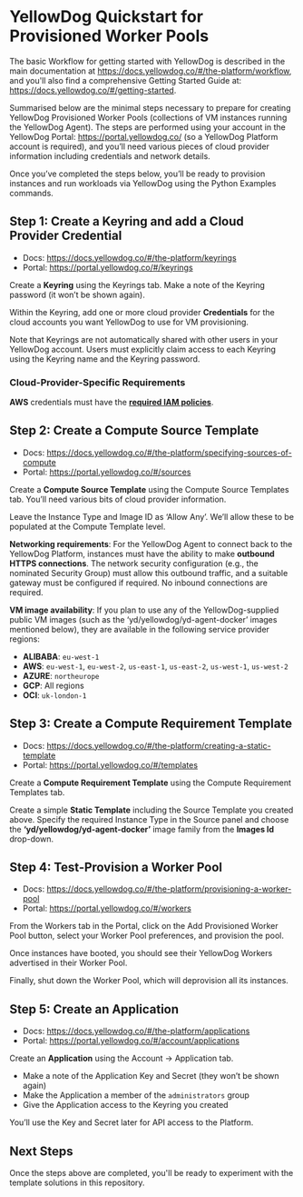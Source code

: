 # YellowDog Quickstart for Provisioned Worker Pools

The basic Workflow for getting started with YellowDog is described in the main documentation at https://docs.yellowdog.co/#/the-platform/workflow, and you'll also find a comprehensive Getting Started Guide at: https://docs.yellowdog.co/#/getting-started.
 
Summarised below are the minimal steps necessary to prepare for creating YellowDog Provisioned Worker Pools (collections of VM instances running the YellowDog Agent). The steps are performed using your account in the YellowDog Portal: https://portal.yellowdog.co/ (so a YellowDog Platform account is required), and you’ll need various pieces of cloud provider information including credentials and network details.
 
Once you’ve completed the steps below, you’ll be ready to provision instances and run workloads via YellowDog using the Python Examples commands.
 
## Step 1: Create a Keyring and add a Cloud Provider Credential
 
- Docs: https://docs.yellowdog.co/#/the-platform/keyrings
- Portal: https://portal.yellowdog.co/#/keyrings
 
Create a **Keyring** using the Keyrings tab. Make a note of the Keyring password (it won’t be shown again).

Within the Keyring, add one or more cloud provider **Credentials** for the cloud accounts you want YellowDog to use for VM provisioning.
 
Note that Keyrings are not automatically shared with other users in your YellowDog account. Users must explicitly claim access to each Keyring using the Keyring name and the Keyring password.

### Cloud-Provider-Specific Requirements

**AWS** credentials must have the **[required IAM policies](https://docs.yellowdog.co/#/knowledge-base/configuring-an-aws-account-for-use-with-yellowdog)**.
 
## Step 2: Create a Compute Source Template
 
- Docs: https://docs.yellowdog.co/#/the-platform/specifying-sources-of-compute
- Portal: https://portal.yellowdog.co/#/sources
 
Create a **Compute Source Template** using the Compute Source Templates tab. You’ll need various bits of cloud provider information.

Leave the Instance Type and Image ID as ‘Allow Any’. We’ll allow these to be populated at the Compute Template level.

**Networking requirements**: For the YellowDog Agent to connect back to the YellowDog Platform, instances must have the ability to make **outbound HTTPS connections**. The network security configuration (e.g., the nominated Security Group) must allow this outbound traffic, and a suitable gateway must be configured if required. No inbound connections are required.

**VM image availability**: If you plan to use any of the YellowDog-supplied public VM images (such as the ‘yd/yellowdog/yd-agent-docker’ images mentioned below), they are available in the following service provider regions:

- **ALIBABA**: `eu-west-1`
- **AWS**: `eu-west-1`, `eu-west-2`, `us-east-1`, `us-east-2`, `us-west-1`, `us-west-2`
- **AZURE**: `northeurope`
- **GCP**: All regions
- **OCI**: `uk-london-1`
 
## Step 3: Create a Compute Requirement Template
 
- Docs: https://docs.yellowdog.co/#/the-platform/creating-a-static-template
- Portal: https://portal.yellowdog.co/#/templates
 
Create a **Compute Requirement Template** using the Compute Requirement Templates tab.
 
Create a simple **Static Template** including the Source Template you created above. Specify the required Instance Type in the Source panel and choose the **‘yd/yellowdog/yd-agent-docker’** image family from the **Images Id** drop-down.
  
## Step 4: Test-Provision a Worker Pool
 
- Docs: https://docs.yellowdog.co/#/the-platform/provisioning-a-worker-pool
- Portal: https://portal.yellowdog.co/#/workers
 
From the Workers tab in the Portal, click on the Add Provisioned Worker Pool button, select your Worker Pool preferences, and provision the pool.

Once instances have booted, you should see their YellowDog Workers advertised in their Worker Pool.
 
Finally, shut down the Worker Pool, which will deprovision all its instances.
 
## Step 5: Create an Application
 
- Docs: https://docs.yellowdog.co/#/the-platform/applications
- Portal: https://portal.yellowdog.co/#/account/applications
 
Create an **Application** using the Account -> Application tab.
 
- Make a note of the Application Key and Secret (they won’t be shown again)
- Make the Application a member of the `administrators` group
- Give the Application access to the Keyring you created

You’ll use the Key and Secret later for API access to the Platform.

## Next Steps

Once the steps above are completed, you'll be ready to experiment with the template solutions in this repository.